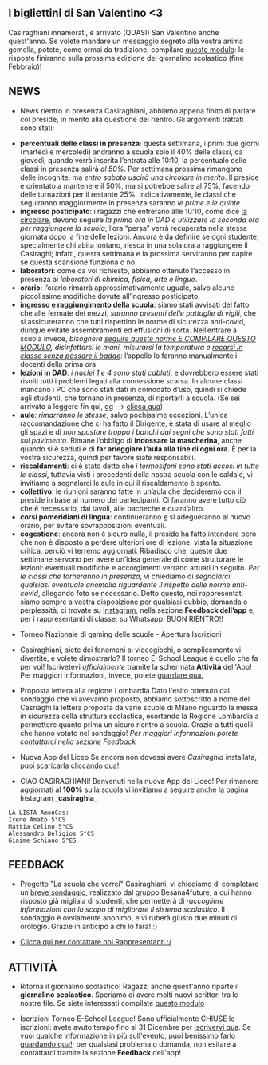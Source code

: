 ## I bigliettini di San Valentino <3
Casiraghiani innamorati, è arrivato (QUASI) San Valentino anche quest'anno. Se volete mandare un messaggio segreto alla vostra anima gemella, potete, come ormai da tradizione, compilare [questo modulo](https://docs.google.com/forms/d/e/1FAIpQLSf2v5hYy1JCIulw2TaxzPE7TmiU4x7SZLWL6zCk-2ANnIFILw/viewform?vc=0&c=0&w=1&flr=0): le risposte finiranno sulla prossima edizione del giornalino scolastico (fine Febbraio)!

## NEWS
* News rientro in presenza
Casiraghiani, abbiamo appena finito di parlare col preside, in merito alla questione del rientro. Gli argomenti trattati sono stati:
- **percentuali delle classi in presenza**: questa settimana, i primi due giorni (martedì e mercoledì) andranno a scuola solo il 40% delle classi, da giovedì, quando verrà inserita l’entrata alle 10:10, la percentuale delle classi in presenza salirà *al 50%*. Per settimana prossima rimangono delle incognite, ma *entro sabato uscirà una circolare in merito*. Il preside è orientato a mantenere il 50%, ma si potrebbe salire al 75%, facendo delle turnazioni per il restante 25%. Indicativamente, le classi che seguiranno maggiormente in presenza saranno *le prime e le quinte*.
- **ingresso posticipato**: i ragazzi che entrerano alle 10:10, come dice [la circolare](https://www.liceocasiraghi.edu.it/2021/01/23/circolare-201_20-21/), devono seguire *la prima ora in DAD e utilizzare la seconda ora per raggiungere la scuola*; l’ora “persa” verrà recuperata nella stessa giornata dopo la fine delle lezioni. Ancora è da definire se ogni studente, specialmente chi abita lontano, riesca in una sola ora a raggiungere il Casiraghi; infatti, questa settimana e la prossima serviranno per capire se questa scansione funziona o no.
- **laboratori**: come da voi richiesto, abbiamo ottenuto l’accesso in presenza ai *laboratori di chimica, fisica, arte e lingue*.
- **orario**: l’orario rimarrà approssimativamente uguale, salvo alcune piccolissime modifiche dovute all’ingresso posticipato.
- **ingresso e raggiungimento della scuola**: siamo stati avvisati del fatto che alle fermate dei mezzi, *saranno presenti delle pattuglie di vigili*, che si assicureranno che tutti rispettino le norme di sicurezza anti-covid, dunque evitate assembramenti ed effusioni di sorta. Nell’entrare a scuola invece, *bisognerà [seguire queste norme E COMPILARE QUESTO MODULO](https://www.liceocasiraghi.edu.it/2021/01/25/circolare-206_20-21/), disinfettarsi le mani, misurarsi la temperatura e [recarsi in classe senza passare il badge](https://www.liceocasiraghi.edu.it/2021/01/25/circolare-205_20-21/)*: l’appello lo faranno manualmente i docenti della prima ora.
- **lezioni in DAD**: *i nuclei 1 e 4 sono stati cablati*, e dovrebbero essere stati risolti tutti i problemi legati alla connessione scarsa. In alcune classi mancano i PC che sono stati dati in comodato d’uso, quindi si chiede agli studenti, che tornano in presenza, di riportarli a scuola. (Se sei arrivato a leggere fin qui, gg —> [clicca qua](https://drive.google.com/file/d/1cQriDAbYPR9Wa8jcet9h6mxy_qn8d60L/view?usp=sharing))
- **aule**: *rimarranno le stesse*, salvo pochissime eccezioni. L’unica raccomandazione che ci ha fatto il Dirigente, è stata di usare al meglio gli spazi e di *non spostare troppo i banchi dai segni che sono stati fatti sul pavimento*. Rimane l’obbligo di **indossare la mascherina**, anche quando si è seduti e di **far arieggiare l’aula alla fine di ogni ora**. È per la vostra sicurezza, quindi per favore siate responsabili.
- **riscaldamenti**: ci è stato detto che *i termosifoni sono stati accesi in tutte le classi*, tuttavia visti i precedenti della nostra scuola con le caldaie, vi invitiamo a segnalarci le aule in cui il riscaldamento è spento.
- **collettivo**: le riunioni saranno fatte in un’aula che decideremo con il preside in base al numero dei partecipanti. Ci faranno avere tutto ciò che è necessario, dai tavoli, alle bacheche e quant’altro.
- **corsi pomeridiani di lingua**: continueranno [e](https://youtu.be/sHD-knhS6es?list=RDsHD-knhS6es) si adegueranno al nuovo orario, per evitare sovrapposizioni eventuali.
- **cogestione**: ancora non è sicuro nulla, il preside ha fatto intendere però che non è disposto a perdere ulteriori ore di lezione, vista la situazione critica, perciò vi terremo aggiornati.
Ribadisco che, queste due settimane servono per avere un’idea generale di come strutturare le lezioni: eventuali modifiche e accorgimenti verrano attuati in seguito. *Per le classi che torneranno in presenza*, vi chiediamo di *segnalarci qualsiasi eventuale anomalia riguardante il rispetto delle norme anti-covid*, allegando foto se necessario.
Detto questo, noi rappresentati siamo sempre a vostra disposizione per qualsiasi dubbio, domanda o perplessità; ci trovate su [Instagram](https://www.instagram.com/_casiraghia_/), nella sezione **Feedback dell’app** e, per i rappresentanti di classe, su Whatsapp. BUON RIENTRO!!

* Torneo Nazionale di gaming delle scuole - Apertura Iscrizioni
* Casiraghiani, siete dei fenomeni ai videogiochi, o semplicemente vi divertite, e volete dimostrarlo? Il torneo E-School League è quello che fa per voi! Iscrivetevi *ufficialmente* tramite la schermata **Attività** dell'App! Per maggiori informazioni, invece, potete [guardare qua.](https://assembleiamo.it/e-school-league/)

* Proposta lettera alla regione Lombardia
Dato l'esito ottenuto dal sondaggio che vi avevamo proposto, abbiamo sottoscritto a nome del Casriaghi la lettera proposta da varie scuole di Milano riguardo la messa in sicurezza della struttura scolastica, esortando la Regione Lombardia a permettere quanto prima un sicuro rientro a scuola. Grazie a tutti quelli che hanno votato nel sondaggio! *Per maggiori informazioni potete contattarci nella sezione Feedback*

* Nuova App del Liceo
Se ancora non dovessi avere *Casiraghia* installata, puoi scaricarla [cliccando qua](https://youtu.be/dQw4w9WgXcQ)!

* CIAO CASIRAGHIANI!
Benvenuti nella nuova App del Liceo! Per rimanere aggiornati al **100%** sulla scuola vi invitiamo a seguire anche la pagina Instagram **\_casiraghia_**

```
LA LISTA AmonCas:
Irene Amato 5°CS
Mattia Celino 5°CS
Alessandro Deligios 5°CS
Giaime Schiano 5°ES
```
## FEEDBACK
* Progetto "La scuola che vorrei"
Casiraghiani, vi chiediamo di completare un [breve sondaggio](https://docs.google.com/forms/d/e/1FAIpQLSdH8-a_Lo4UVS4TkBH38Y99VMWOTYa5pR_RChM9mvg_b6LJvw/viewform), realizzato dal gruppo Besana4future, a cui hanno risposto già migliaia di studenti, che permetterà di *raccogliere informazioni con lo scopo di migliorare il sistema scolastico*. Il sondaggio è ovviamente anonimo, e vi ruberà giusto due minuti di orologio. Grazie in anticipo a chi lo farà! :)

* [Clicca qui per contattare noi Rappresentanti :/](https://docs.google.com/forms/d/e/1FAIpQLSfKS3-fOGByvowEZ4CvDTi7U5-nvCvK1FUykII456HmZSHFjw/viewform?usp=sf_link)

## ATTIVITÀ
* Ritorna il giornalino scolastico!
Ragazzi anche quest'anno riparte il **giornalino scolastico**. Speriamo di avere molti nuovi scrittori tra le nostre file. Se siete interessati compilate [questo modulo](https://docs.google.com/forms/d/e/1FAIpQLSdwRXk4tIQAa_RRUAqPuHdvsPqncLjVCqsi7m3pQG2r9z9DiA/viewform?usp=sf_link)

* Iscrizioni Torneo E-School League!
Sono ufficialmente CHIUSE le iscrizioni: avete avuto tempo fino al 31 Dicembre per [iscrivervi qua](https://assembleiamo.it/iscriviti/). Se vuoi qualche informazione in più sull'evento, puoi benissimo farlo [guardando qua!](https://assembleiamo.it/e-school-league/); per qualsiasi problema o domanda, non esitare a contattarci tramite la sezione **Feedback** dell'app!

